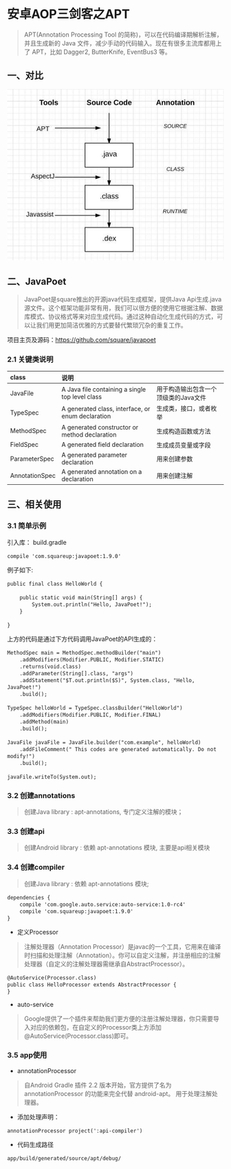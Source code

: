 # 安卓AOP三剑客之APT

> APT(Annotation Processing Tool 的简称)，可以在代码编译期解析注解，并且生成新的 Java 文件，减少手动的代码输入。现在有很多主流库都用上了 APT，比如 Dagger2, ButterKnife, EventBus3 等。

## 一、对比

![对比图](./doc/APT_AspectJ_Javassist.jpeg)

## 二、JavaPoet
> JavaPoet是square推出的开源java代码生成框架，提供Java Api生成.java源文件。这个框架功能非常有用，我们可以很方便的使用它根据注解、数据库模式、协议格式等来对应生成代码。通过这种自动化生成代码的方式，可以让我们用更加简洁优雅的方式要替代繁琐冗杂的重复工作。

项目主页及源码：https://github.com/square/javapoet

### 2.1 关键类说明

|class | 说明 | |
| :-------- | :------- | :--------|
|JavaFile	|A Java file containing a single top level class	|用于构造输出包含一个顶级类的Java文件|
|TypeSpec	|A generated class, interface, or enum declaration	|生成类，接口，或者枚举|
|MethodSpec	|A generated constructor or method declaration	|生成构造函数或方法|
|FieldSpec	|A generated field declaration	|生成成员变量或字段|
|ParameterSpec	|A generated parameter declaration	|用来创建参数|
|AnnotationSpec	|A generated annotation on a declaration	|用来创建注解|

## 三、相关使用

### 3.1 简单示例

引入库：
build.gradle

```
compile 'com.squareup:javapoet:1.9.0'
```

例子如下:

```
public final class HelloWorld {

    public static void main(String[] args) {
        System.out.println("Hello, JavaPoet!");
    }

}
```

上方的代码是通过下方代码调用JavaPoet的API生成的：

```
MethodSpec main = MethodSpec.methodBuilder("main")
    .addModifiers(Modifier.PUBLIC, Modifier.STATIC)
    .returns(void.class)
    .addParameter(String[].class, "args")
    .addStatement("$T.out.println($S)", System.class, "Hello, JavaPoet!")
    .build();

TypeSpec helloWorld = TypeSpec.classBuilder("HelloWorld")
    .addModifiers(Modifier.PUBLIC, Modifier.FINAL)
    .addMethod(main)
    .build();

JavaFile javaFile = JavaFile.builder("com.example", helloWorld)
    .addFileComment(" This codes are generated automatically. Do not modify!")
    .build();

javaFile.writeTo(System.out);

```
### 3.2 创建annotations

> 创建Java library : apt-annotations, 专门定义注解的模块；


### 3.3 创建api

> 创建Android library : 依赖 apt-annotations 模块, 主要是api相关模块

### 3.4 创建compiler

> 创建Java library : 依赖 apt-annotations 模块;

```
dependencies {
    compile 'com.google.auto.service:auto-service:1.0-rc4'
    compile 'com.squareup:javapoet:1.9.0'
}
```

* 定义Processor

> 注解处理器（Annotation Processor）是javac的一个工具，它用来在编译时扫描和处理注解（Annotation）。你可以自定义注解，并注册相应的注解处理器（自定义的注解处理器需继承自AbstractProcessor）。

```
@AutoService(Processor.class)
public class HelloProcessor extends AbstractProcessor {
}
```

* auto-service

> Google提供了一个插件来帮助我们更方便的注册注解处理器，你只需要导入对应的依赖包，在自定义的Processor类上方添加@AutoService(Processor.class)即可。

### 3.5 app使用

* annotationProcessor

> 自Android Gradle 插件 2.2 版本开始，官方提供了名为 annotationProcessor 的功能来完全代替 android-apt。 用于处理注解处理器。

* 添加处理声明：
```
annotationProcessor project(':api-compiler')
```

* 代码生成路径
```
app/build/generated/source/apt/debug/
```